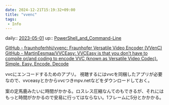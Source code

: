 ```yaml
---
date: 2024-12-21T15:19:32+09:00
title: "vvenc"
tags:
 - Info
---
```


daily:: [2023-05-01](/Daily_Note/2023-05-01.md)
up:: [PowerShell_and_Command-Line](../Bar/App/PowerShell_and_Command-Line.md)

[GitHub - fraunhoferhhi/vvenc: Fraunhofer Versatile Video Encoder (VVenC)](https://github.com/fraunhoferhhi/vvenc)
[GitHub - MartinEesmaa/VVCEasy: VVCEasy is that you don't have to compile or/and coding to encode VVC (known as Versatile Video Codec). Simple. Easy. Encode. Decode](https://github.com/MartinEesmaa/VVCEasy)

vvcにエンコードするためのアプリ。
視聴するにはvvcを同梱したアプリが必要なので、vvceasyとかからvvcつきmpv.netなどをダウンロードしておく。

案の定馬鹿みたいに時間がかかる。ロスレス圧縮なんてのもできるが、それにはもっと時間がかかるので安易に行ってはならない。1フレームに5分とかかかる。